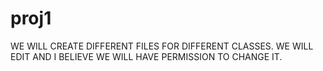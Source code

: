 # proj1
WE WILL CREATE DIFFERENT FILES FOR DIFFERENT CLASSES. WE WILL EDIT AND I BELIEVE WE WILL HAVE PERMISSION TO CHANGE IT. 
